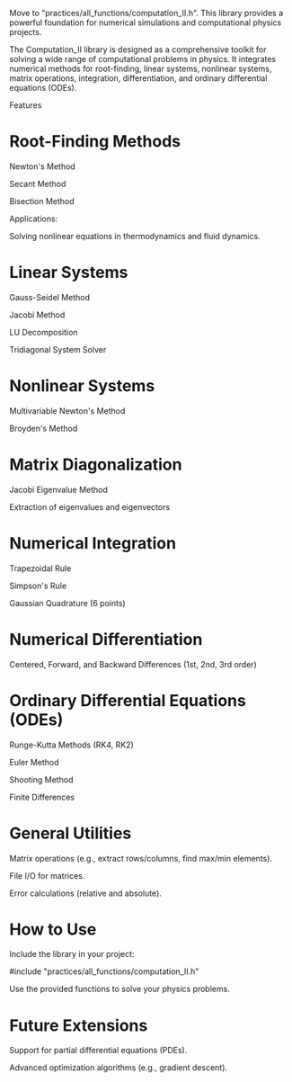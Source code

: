 
Move to "practices/all_functions/computation_II.h". This library provides a powerful foundation for numerical simulations and computational physics projects.


The Computation_II library is designed as a comprehensive toolkit for solving a wide range of computational problems in physics. It integrates numerical methods for root-finding, linear systems, nonlinear systems, matrix operations, integration, differentiation, and ordinary differential equations (ODEs).

Features

# Root-Finding Methods

Newton's Method

Secant Method

Bisection Method

Applications:

Solving nonlinear equations in thermodynamics and fluid dynamics.

# Linear Systems

Gauss-Seidel Method

Jacobi Method

LU Decomposition

Tridiagonal System Solver


# Nonlinear Systems

Multivariable Newton's Method

Broyden's Method


# Matrix Diagonalization

Jacobi Eigenvalue Method

Extraction of eigenvalues and eigenvectors



# Numerical Integration

Trapezoidal Rule

Simpson's Rule

Gaussian Quadrature (6 points)


# Numerical Differentiation

Centered, Forward, and Backward Differences (1st, 2nd, 3rd order)


# Ordinary Differential Equations (ODEs)

Runge-Kutta Methods (RK4, RK2)

Euler Method

Shooting Method

Finite Differences


# General Utilities

Matrix operations (e.g., extract rows/columns, find max/min elements).

File I/O for matrices.

Error calculations (relative and absolute).


# How to Use

Include the library in your project:

#include "practices/all_functions/computation_II.h"

Use the provided functions to solve your physics problems.

# Future Extensions

Support for partial differential equations (PDEs).

Advanced optimization algorithms (e.g., gradient descent).


